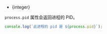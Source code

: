 <!-- YAML
added: v0.1.15
-->

* {integer}

`process.pid` 属性会返回进程的 PID。

```js
console.log(`此进程的 pid 是 ${process.pid}`);
```

